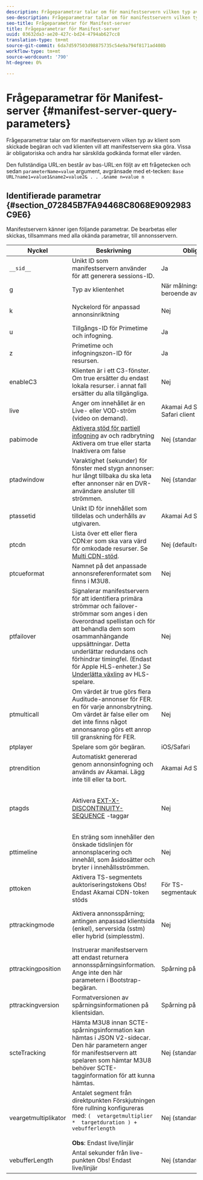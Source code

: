 ```yaml
---
description: Frågeparametrar talar om för manifestservern vilken typ av klient som skickade begäran och vad klienten vill att manifestservern ska göra. Vissa är obligatoriska och andra har särskilda godkända format eller värden.
seo-description: Frågeparametrar talar om för manifestservern vilken typ av klient som skickade begäran och vad klienten vill att manifestservern ska göra. Vissa är obligatoriska och andra har särskilda godkända format eller värden.
seo-title: Frågeparametrar för Manifest-server
title: Frågeparametrar för Manifest-server
uuid: 03632da3-ae20-427c-bd24-4794ab627cc8
translation-type: tm+mt
source-git-commit: 6da7d597503d98875735c54e9a794f8171ad408b
workflow-type: tm+mt
source-wordcount: '790'
ht-degree: 0%

---
```



# Frågeparametrar för Manifest-server {#manifest-server-query-parameters}

Frågeparametrar talar om för manifestservern vilken typ av klient som skickade begäran och vad klienten vill att manifestservern ska göra. Vissa är obligatoriska och andra har särskilda godkända format eller värden.

Den fullständiga URL:en består av bas-URL:en följt av ett frågetecken och sedan `parameterName=value` argument, avgränsade med et-tecken: `Base URL?name1=value1&name2=value2& . . .&name n=value n`

## Identifierade parametrar {#section_072845B7FA94468C8068E9092983C9E6}

Manifestservern känner igen följande parametrar. De bearbetas eller skickas, tillsammans med alla okända parametrar, till annonsservern.

| Nyckel | Beskrivning | Obligatoriskt | Giltiga värden |
|--- |--- |--- |--- |
| `__sid__` | Unikt ID som manifestservern använder för att generera sessions-ID. | Ja | Alfanumerisk |
| g | Typ av klientenhet | När målningsregler är beroende av enhetstyp | Se listan under [Klienttyper](https://adobeprimetime.zendesk.com) (kräver Zendesk-åtkomst) |
| k | Nyckelord för anpassad annonsinriktning | Nej | URL-säker sträng i formatet nyckel1=värde1;nyckel2=värde2;. . . |
| u | Tillgångs-ID för Primetime och infogning. | Ja | MD5 Hash-värde |
| z | Primetime och infogningszon-ID för resursen. | Ja | Heltal |
| enableC3 | Klienten är i ett C3-fönster. Om true ersätter du endast lokala resurser. i annat fall ersätter du alla tillgängliga. | Nej | Boolean |
| live | Anger om innehållet är en Live- eller VOD-ström (video on demand). | Akamai Ad Scaler eller iOS Safari client | Boolean |
| pabimode | [Aktivera stöd för partiell infogning](../../msapi-topics/ms-insert-ads/partial-ad-break-insetion.md) av och radbrytning Aktivera om true eller starta Inaktivera om false | Nej (standard är inaktiverat) | start, true eller false |
| ptadwindow | Varaktighet (sekunder) för fönster med stygn annonser: hur långt tillbaka du ska leta efter annonser när en DVR-användare ansluter till strömmen. | Nej (standard = 1800) | 0 till 1800 |
| ptassetid | Unikt ID för innehållet som tilldelas och underhålls av utgivaren. | Akamai Ad Scaler | URL-säker sträng |
| ptcdn | Lista över ett eller flera CDN:er som ska vara värd för omkodade resurser. Se [Multi CDN-stöd](../../creative-repackaging-service/multi-cdn-supportt.md). | Nej (default=Akamai) | Exempel: Akamai, Level3, Limelight, Comcast |
| ptcueformat | Namnet på det anpassade annonsreferenformatet som finns i M3U8. | Nej | DPISimple, DPIScte35, Elemental, NBC, NFL eller Turner |
| ptfailover | Signalerar manifestservern för att identifiera primära strömmar och failover-strömmar som anges i den överordnad spellistan och för att behandla dem som osammanhängande uppsättningar. Detta underlättar redundans och förhindrar timingfel. (Endast för Apple HLS-enheter.) Se [Underlätta växling](../../msapi-topics/ms-insert-ads/hls-switching-to-failover.md) av HLS-spelare. | Nej | true |
| ptmulticall | Om värdet är true görs flera Auditude-annonser för FER. en för varje annonsbrytning.  Om värdet är false eller om det inte finns något annonsanrop görs ett anrop till granskning för FER. | Nej | Boolean Note:  Följande krav: <ul><li>ptcueformat-parametern måste anges till nbc</li><li>parametern pttimeline ignoreras.</li></ul> |
| ptplayer | Spelare som gör begäran. | iOS/Safari | ios-mobileweb |
| ptrendition | Automatiskt genererad genom annonsinfogning och används av Akamai. Lägg inte till eller ta bort. | Akamai Ad Scaler |  |
| ptagds | Aktivera [EXT-X-DISCONTINUITY-SEQUENCE](https://tools.ietf.org/html/draft-pantos-http-live-streaming-19#section-4.3.3.3) -taggar | Nej | true - manifestservern innehåller en sekvenstagg före innehållet i varje m3u8-fil som skickas. om parametern inte finns eller inte är true, innehåller manifestservern ingen sekvenstagg. |
| pttimeline | En sträng som innehåller den önskade tidslinjen för annonsplacering och innehåll, som åsidosätter och bryter i innehållsströmmen. | Nej | VOD-tidslinje (se [VOD-tidslinjeformat](../../msapi-topics/ms-changes-vod-timeline/ms-api-timeline-format.md)) |
| pttoken | Aktivera TS-segmentets auktoriseringstokens Obs!  Endast Akamai CDN-token stöds | För TS-segmentauktoriseringstoken | Boolean |
| pttrackingmode | Aktivera annonsspårning; antingen anpassad klientsida (enkel), serversida (sstm) eller hybrid (simplesstm). | Nej | enkel, sstm eller simplesstm Note:  Om den här parametern inte ingår, matas #EX-X-MARKER in i manifestet. Se [EXT-X-MARKER-direktivet](../../msapi-topics/ms-at-effectiveness/ms-api-playlists.md). |
| pttrackingposition | Instruerar manifestservern att endast returnera annonsspårningsinformation. Ange inte den här parametern i Bootstrap-begäran. | Spårning på klientsidan | Alfanumerisk anteckning:  Manifestservern ignorerar alla skickade värden. Om du skickar en null-sträng eller tom sträng returnerar manifestservern M3U8 i stället för spårningsinformation. |
| pttrackingversion | Formatversionen av spårningsinformationen på klientsidan. | Spårning på klientsidan | v1, v2, v3 eller vmap |
| scteTracking | Hämta M3U8 innan SCTE-spårningsinformation kan hämtas i JSON V2-sidecar.  <br/>Den här parametern anger för manifestservern att spelaren som hämtar M3U8 behöver SCTE-tagginformation för att kunna hämtas. | Nej (standard:  false ) | true eller false Note:  SCTE-35-data returneras i JSON-sidecar med följande kombination av frågeparametervärden: <ul><li>`ptcueformat=turner | elemental | nfl | DPIScte35` </li><li>pttrackingversion=v2 </li><li>scteTracking=true</li></ul> |
| veargetmultiplikator | Antalet segment från direktpunkten Förskjutningen före rullning konfigureras med:   `(  vetargetmultiplier  *  targetduration ) +  vebufferlength`  <br/><br/>**Obs**:  Endast live/linjär | Nej (standard:  3.0 ) | Float |
| vebufferLength | Antal sekunder från live-punkten Obs!  Endast live/linjär | Nej (standard:  3.0 ) | Float |
